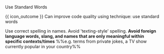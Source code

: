 <span id="title">Use Standard Words</span>

<span id="prereqs"></span>

<span id="outcomes">{{ icon_outcome }} Can improve code quality using technique: use standard words </span>

<div id="body">

Use correct spelling in names. Avoid 'texting-style' spelling. **Avoid foreign language words, slang, and names that are only meaningful within specific contexts/times** %%e.g. terms from private jokes, a TV show currently popular in your country%%

</div>

<div id="extras">
</div>